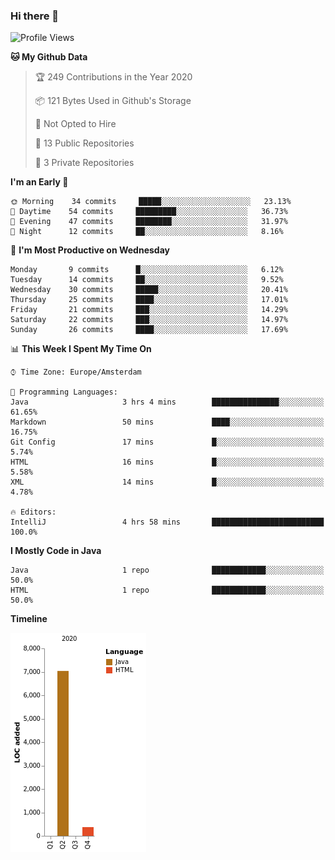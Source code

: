 ### Hi there 👋


<!--START_SECTION:waka-->
![Profile Views](http://img.shields.io/badge/Profile%20Views-87-blue)

**🐱 My Github Data** 

> 🏆 249 Contributions in the Year 2020
 > 
> 📦 121 Bytes Used in Github's Storage 
 > 
> 🚫 Not Opted to Hire
 > 
> 📜 13 Public Repositories 
 > 
> 🔑 3 Private Repositories  

**I'm an Early 🐤** 

```text
🌞 Morning    34 commits     █████░░░░░░░░░░░░░░░░░░░░   23.13% 
🌆 Daytime    54 commits     █████████░░░░░░░░░░░░░░░░   36.73% 
🌃 Evening    47 commits     ████████░░░░░░░░░░░░░░░░░   31.97% 
🌙 Night      12 commits     ██░░░░░░░░░░░░░░░░░░░░░░░   8.16%

```
📅 **I'm Most Productive on Wednesday** 

```text
Monday       9 commits      █░░░░░░░░░░░░░░░░░░░░░░░░   6.12% 
Tuesday      14 commits     ██░░░░░░░░░░░░░░░░░░░░░░░   9.52% 
Wednesday    30 commits     █████░░░░░░░░░░░░░░░░░░░░   20.41% 
Thursday     25 commits     ████░░░░░░░░░░░░░░░░░░░░░   17.01% 
Friday       21 commits     ███░░░░░░░░░░░░░░░░░░░░░░   14.29% 
Saturday     22 commits     ███░░░░░░░░░░░░░░░░░░░░░░   14.97% 
Sunday       26 commits     ████░░░░░░░░░░░░░░░░░░░░░   17.69%

```


📊 **This Week I Spent My Time On** 

```text
⌚︎ Time Zone: Europe/Amsterdam

💬 Programming Languages: 
Java                     3 hrs 4 mins        ███████████████░░░░░░░░░░   61.65% 
Markdown                 50 mins             ████░░░░░░░░░░░░░░░░░░░░░   16.75% 
Git Config               17 mins             █░░░░░░░░░░░░░░░░░░░░░░░░   5.74% 
HTML                     16 mins             █░░░░░░░░░░░░░░░░░░░░░░░░   5.58% 
XML                      14 mins             █░░░░░░░░░░░░░░░░░░░░░░░░   4.78%

🔥 Editors: 
IntelliJ                 4 hrs 58 mins       █████████████████████████   100.0%

```

**I Mostly Code in Java** 

```text
Java                     1 repo              ████████████░░░░░░░░░░░░░   50.0% 
HTML                     1 repo              ████████████░░░░░░░░░░░░░   50.0%

```


**Timeline**

![Chart not found](https://raw.githubusercontent.com/powercasgamer/powercasgamer/master/charts/bar_graph.png) 


<!--END_SECTION:waka-->
